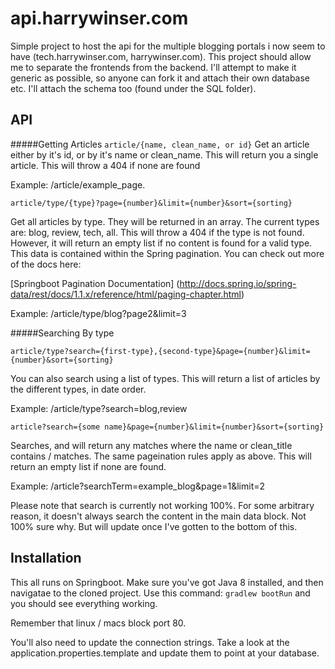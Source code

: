 # api.harrywinser.com

Simple project to host the api for the multiple blogging portals i now seem to have (tech.harrywinser.com, harrywinser.com).
This project should allow me to separate the frontends from the backend. I'll attempt to make it generic as possible, so
anyone can fork it and attach their own database etc. I'll attach the schema too (found under the SQL folder).

## API

#####Getting Articles
`article/{name, clean_name, or id}`
Get an article either by it's id, or by it's name or clean_name. This will return you a single article.
This will throw a 404 if none are found

Example: /article/example_page.

`article/type/{type}?page={number}&limit={number}&sort={sorting}`

Get all articles by type. They will be returned in an array. The current types are: blog, review, tech, all.
This will throw a 404 if the type is not found. However, it will return an empty list if no content is found for
a valid type.
This data is contained within the Spring pagination. You can check out more of the docs here:

[Springboot Pagination Documentation] (http://docs.spring.io/spring-data/rest/docs/1.1.x/reference/html/paging-chapter.html)

Example: /article/type/blog?page2&limit=3

#####Searching By type

`article/type?search={first-type},{second-type}&page={number}&limit={number}&sort={sorting}`

You can also search using a list of types. This will return a list of articles by the different types, in date order.

Example: /article/type?search=blog,review

`article?search={some name}&page={number}&limit={number}&sort={sorting}`

Searches, and will return any matches where the name or clean_title contains / matches. The same pageination rules apply as above.
This will return an empty list if none are found.

Example: /article?searchTerm=example_blog&page=1&limit=2

Please note that search is currently not working 100%. For some arbitrary reason, it doesn't always search the content in the
main data block. Not 100% sure why. But will update once I've gotten to the bottom of this.

## Installation

This all runs on Springboot. Make sure you've got Java 8 installed, and then navigatae to the cloned project.
Use this command: `gradlew bootRun` and you should see everything working.

Remember that linux / macs block port 80.

You'll also need to update the connection strings. Take a look at the application.properties.template and update them to
point at your database.






